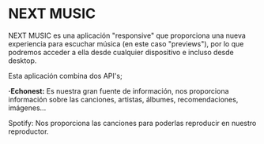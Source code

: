 NEXT MUSIC
============

NEXT MUSIC es una aplicación "responsive" que proporciona una nueva experiencia para escuchar música (en este caso "previews"), por lo que podremos acceder a ella desde cualquier dispositivo e incluso desde desktop.

Esta aplicación combina dos API's;
  
<b>·Echonest:</b> Es nuestra gran fuente de información, nos proporciona información sobre las canciones, artistas, álbumes,   recomendaciones, imágenes...

Spotify: Nos proporciona las canciones para poderlas reproducir en nuestro reproductor.
  



